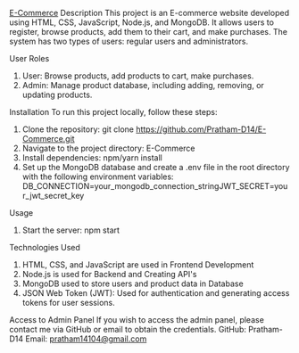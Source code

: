<a href="https://pratham-d14.github.io/E-Commerce/">E-Commerce</a> 
Description
This project is an E-commerce website developed using HTML, CSS, JavaScript, Node.js, and MongoDB. It allows users to register, browse products, add them to their cart, and make purchases. The system has two types of users: regular users and administrators.

User Roles
1. User: Browse products, add products to cart, make purchases.
2. Admin: Manage product database, including adding, removing, or updating products.
 


Installation
To run this project locally, follow these steps:  
1. Clone the repository: git clone https://github.com/Pratham-D14/E-Commerce.git
2. Navigate to the project directory: E-Commerce
3. Install dependencies: npm/yarn install
4. Set up the MongoDB database and create a .env file in the root directory with the following environment variables: DB_CONNECTION=your_mongodb_connection_stringJWT_SECRET=your_jwt_secret_key


Usage
1. Start the server: npm start

Technologies Used
1. HTML, CSS, and JavaScript are used in Frontend Development
2. Node.js is used for Backend and Creating API's
3. MongoDB used to store users and product data in Database
4. JSON Web Token (JWT): Used for authentication and generating access tokens for user sessions.

Access to Admin Panel
If you wish to access the admin panel, please contact me via GitHub or email to obtain the credentials.
GitHub: Pratham-D14
Email: pratham14104@gmail.com
